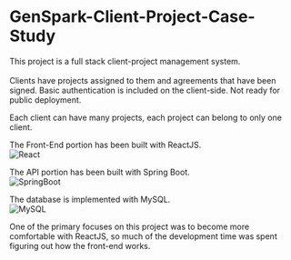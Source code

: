 # GenSpark-Client-Project-Case-Study
This project is a full stack client-project management system.<br /> <br />
Clients have projects assigned to them and agreements that have been signed.
Basic authentication is included on the client-side. Not ready for public deployment.

Each client can have many projects, each project can belong to only one client.

The Front-End portion has been built with ReactJS.<br />
![React](https://user-images.githubusercontent.com/109172533/196455142-f067dff2-a4d9-4a0a-ac78-a4bc000146d5.png)



The API portion has been built with Spring Boot.<br />
![SpringBoot](https://user-images.githubusercontent.com/109172533/196455177-b6cf6b4c-05e2-489f-868c-77ad47051521.png)



The database is implemented with MySQL.<br />
![MySQL](https://user-images.githubusercontent.com/109172533/196455213-44ad6da9-5df8-4ed1-b078-cf5650164ab1.png)

One of the primary focuses on this project was to become more comfortable with ReactJS,
so much of the development time was spent figuring out how the front-end works.
